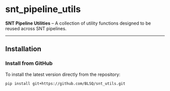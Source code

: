 # snt_pipeline_utils

**SNT Pipeline Utilities** – A collection of utility functions designed to be reused across SNT pipelines.

---

## Installation

### Install from GitHub
To install the latest version directly from the repository:

```bash
pip install git+https://github.com/BLSQ/snt_utils.git
